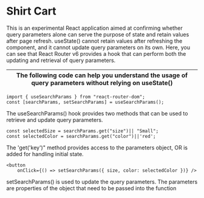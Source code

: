 # Shirt Cart

This is an experimental React application aimed at confirming whether query parameters alone can serve the purpose of state and retain values after page refresh. 
useState() cannot retain values after refreshing the component, and it cannot update query parameters on its own. Here, you can see that React Router v6 provides a hook that can perform both the updating and retrieval of query parameters. 

| The following code can help you understand the usage of query parameters without relying on useState() |
|----------------------------------------------|

```
import { useSearchParams } from "react-router-dom";
const [searchParams, setSearchParams] = useSearchParams();
```
The useSearchParams() hook provides two methods that can be used to retrieve and update query parameters.

```
const selectedSize = searchParams.get("size")|| "Small";
const selectedColor = searchParams.get("color")||'red';
```
The 'get('key')" method provides access to the parameters object, OR is added for handling initial state.

```
<button
    onClick={() => setSearchParams({ size, color: selectedColor })} />
```
setSearchParams() is used to update the query parameters. The parameters are properties of the object that need to be passed into the function


